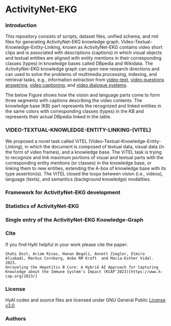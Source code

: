 # ActivityNet-EKG

### Introduction
This repository consists of scripts, dataset files, unified schema, and rml files for generating ActivityNet-EKG knowledge graph. Video-Textual-Knowledge-Entity-Linking, known as ActivityNet-EKG contains video short clips and is associated with descriptions (captions) in which visual objects and textual entities are aligned with entity mentions in their corresponding classes (types) in knowledge bases called DBpedia and Wikidata. The ActivityNet-EKG knowledge graph can open new research directions and can used to solve the problems of multimedia processing, indexing, and retrieval tasks, e.g., information extraction from [video-text](https://www.sciencedirect.com/science/article/pii/S0031320303004175), [video questions answering](https://arxiv.org/abs/1809.01696), [video captioning](https://www.ics.uci.edu/~dechter/courses/ics-295/fall-2019/presentations/Porhemmat.pdf), and [video dialogue systems](https://arxiv.org/abs/1907.01166).

The below Figure shows how the vision and language parts come to form three segments with captions describing the video contents. The knowledge base (KB) part represents the recognized and linked entities in the same colors with corresponding classes (types) in the KB and represents their actual DBpedia linked in the table.


### VIDEO-TEXTUAL-KNOWLEDGE-ENTITY-LINKING-(VITEL)
We proposed a novel task called ViTEL (Video-Textual-Knowledge-Entity-Linking), in which the document is composed of textual data, visual data (in the form of video frames), and a knowledge base. The ViTEL task is trying to recognize and link maximum portions of visual and textual parts with the corresponding entity mentions (or classes) in the knowledge base, or linking them to new entities, extending the A-box of knowledge base with its type assertion(s). The ViTEL closed the loops between vision (i.e., videos), language (texts), and semantics (background knowledge) modalities.


###  Framework for ActivityNet-EKG development

### Statistics of ActivityNet-EKG

###  Single entry of the ActivityNet-EKG Knowledge-Graph

### Cite
If you find HyAI helpful in your work please cite the paper:
```
Shahi Dost, Ariam Rivas, Hanan Begali, Annett Ziegler, Elmira Aliabadi, Markus Cornberg, Anke RM Kraft  and Maria-Esther Vidal. 2023.
Unraveling the Hepatitis B Cure: A Hybrid AI Approach for Capturing Knowledge about the Immune System’s Impact (KCAP’2023)[https://www.k-cap.org/2023/]
```

### License
HyAI codes and source files are licensed under GNU General Public [License v3.0](https://github.com/SDM-TIB/HyAI/blob/main/LICENSE).

### Authors
